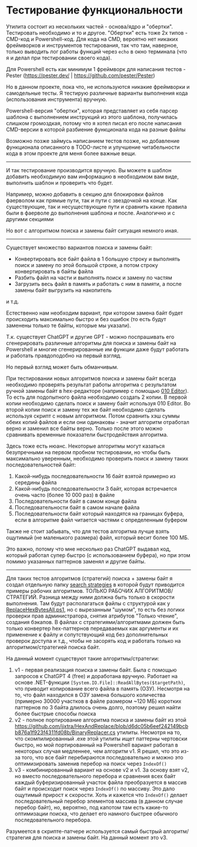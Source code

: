 # Тестирование функциональности

Утилита состоит из нескольких частей - основа/ядро и "обертки". Тестировать необходимо и то и другое. "Обертки" есть тоже 2х типов - CMD-код и Powershell-код. Для кода на CMD, вероятно нет никаких фреймворков и инструментов тестирования, так что там, наверное, только выводить лог работы функций через `echo` в окно терминала (что я и делал при тестировании своего кода).

Для Powershell есть как минимум 1 фреймворк для написания тестов - Pester (https://pester.dev/ | https://github.com/pester/Pester)

Но в данном проекте, пока что, не используются никакие фреймворки и самодельные тесты. Я тестирую различные варианты выполнения кода (использования инструмента) вручную.

Powershell-версия "обертки", которая представляет из себя парсер шаблона с выполнением инструкций из этого шаблона, получилась слишком громоздкая, потому что я хотел писал его после написания CMD-версии в которой разбиение функционала кода на разные файлы

Возможно позже займусь написанием тестов позже, но добавление функционала описанного в TODO-листе и улучшение читабельности кода в этом проекте для меня более важные вещи.

---

И так тестирование производится вручную. Вы можете в шаблон добавить необходимую вам информацию в необходимом вам виде, выполнить шаблон и проверить что будет.

Например, можно добавить в секцию для блокировки файлов фаерволом как прямые пути, так и пути с звездочкой на конце. Как существующие, так и несуществующие пути и сравнить какие правила были в фаерволе до выполнения шаблона и после. Аналогично и с другими секциями

Но вот с алгоритмом поиска и замены байт ситуация немного иная.

---

Существует множество вариантов поиска и замены байт:
- Конвертировать все байт файла в 1 большую строку и выполнять поиск и замену по этой большой строке, а потом строку конвертировать в байты файла
- Разбить файл на части и выполнять поиск и замену по частям
- Загрузить весь файл в память и работать с ним в памяти, а после замены байт выгрузить на накопитель

и т.д.

Естественно нам необходим вариант, при котором замена байт будет происходить максимально быстро и без ошибок (то есть будут заменены только те байты, которые мы указали).

Т.к. существует ChatGPT и другие GPT - можно поспрашивать его сгенерировать различные алгоритмы для поиска и замены байт на Powershell и многие сгенерированные им функции даже будут работать и работать правдоподобно на первый взгляд.

Но первый взгляд может быть обманчивым.

При тестировании новых алгоритмов поиска и замены байт всегда необходимо проверять результат работы алгоритма с результатом ручной замены байт в hex-редакторе (например с помощью [010 Editor](https://www.sweetscape.com/download/010editor/)). То есть для подопытного файла необходимо создать 2 копии. В первой копии необходимо сделать поиск и замену байт используя 010 Editor. Во второй копии поиск и замену тех же байт необходимо сделать используя скрипт с новым алгоритмом. Потом сравнить хэш суммы обеих копий файлов и если они одинаковы - значит алгоритм отработал верно и заменил все байты верно. Только после этого можно сравнивать временные показатели быстродействия алгоритма.

Здесь тоже есть нюанс. Некоторые алгоритмы могут казаться безупречными на первом пробном тестировании, но чтобы быть максимально уверенным, необходимо проверить поиск и замену таких последовательностей байт:
1. Какой-нибудь последовательности 16 байт взятой примерно из середины файла
2. Какой-нибудь последовательности 3 байт, которая встречается очень часто (более 10 000 раз) в файле
3. Последовательности байт в самом конце файла
4. Последовательности байт в самом начале файла
5. Последовательности байт который находятся на границах буфера, если в алгоритме файл читается частями с определенным буфером

Также не стоит забывать, что для тестов алгоритма лучше взять ощутимый (не маленького размера) файл, который весит более 100 МБ.

Это важно, потому что мне несколько раз ChatGPT выдавал код, который работал супер быстро (с использованием буфера), но при этом помимо указанных паттернов заменял и другие байты.

---

Для таких тестов алгоритмов (стратегий) поиска + замены байт я создал отдельную папку [search strategies](../core/search%20strategies/) в которой будут приводится примеры рабочих алгоритмов. ТОЛЬКО РАБОЧИХ АЛГОРИТМОВ/СТРАТЕГИЙ. Разница между ними должна быть только в скорости выполнения. Там будут располагаться файлы с структурой как у [ReplaceHexBytesAll.ps1](../core/ReplaceHexBytesAll.ps1), но с вырезанным "шумом", то есть без логики проверки прав администратора, снятия атрибутов "Только чтение", создания бэкапов. В файлах с стратегиями/алгоритмами должен быть только конвертер hex-паттернов передаваемых как аргументы и их применение к файлу и сопутствующий код без дополнительных проверок доступа и т.д., чтобы не засорять код и работать только на алгоритмом/стратегией поиска байт.

На данный момент существуют такие алгоритмы/стратегии:

1. v1 - первая реализация поиска и замены байт. Была с помощью запросов к ChatGPT 4 (free) и доработана вручную. Работает на основе .NET-функции `[System.IO.File]::ReadAllBytes($targetPath)`, что приводит копирование всего файла в память (ОЗУ). Несмотря на то, что файл находился в ОЗУ замена большого количества (примерно 30000 участков в файле размером ~120 МБ) коротких паттернов по 3 байта длилось очень долго, поэтому решил найти более быстрые способы поиска
2. v2 - полное портирование алгоритма поиска и замены байт из этой https://github.com/jjxtra/HexAndReplace/blob/d6dc05b6eef242149bcbb876a1f923f4311fd08b/BinaryReplacer.cs утилиты. Несмотря на то, что скомпилированный .exe этой утилиты ищет паттерны чертовски быстро, но мой портированный на Powershell вариант работал в некоторых случая медленнее, чем алгоритм v1. Я решил, что это из-за того, что все байт перебираются последовательно и можно это оптимизировать заменив перебор на поиск через `IndexOf()`
3. v3 - комбинированный вариант на основе v2 и v1. За основу взят v2, но вместо последовательного перебора и сравнения всех байт каждый буферизированный участок файла преобразуется в массив байт и происходит поиск через `IndexOf()` по массиву. Это дало ощутимый прирост к скорости. Хоть и кажется что `IndexOf()` делает последовательный перебор элементов массива (в данном случае перебор байт), но, вероятно, под капотом там есть какие-то оптимизации поиска, что делает его намного быстрее обычного последовательного перебора.

Разумеется в скрипте-патчере используется самый быстрый алгоритм/стратегия для поиска и замены байт. На данный момент это v3.